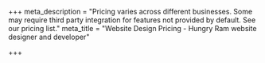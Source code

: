 +++
meta_description = "Pricing varies across different businesses. Some may require third party integration for features not provided by default. See our pricing list."
meta_title = "Website Design Pricing - Hungry Ram website designer and developer"

+++
